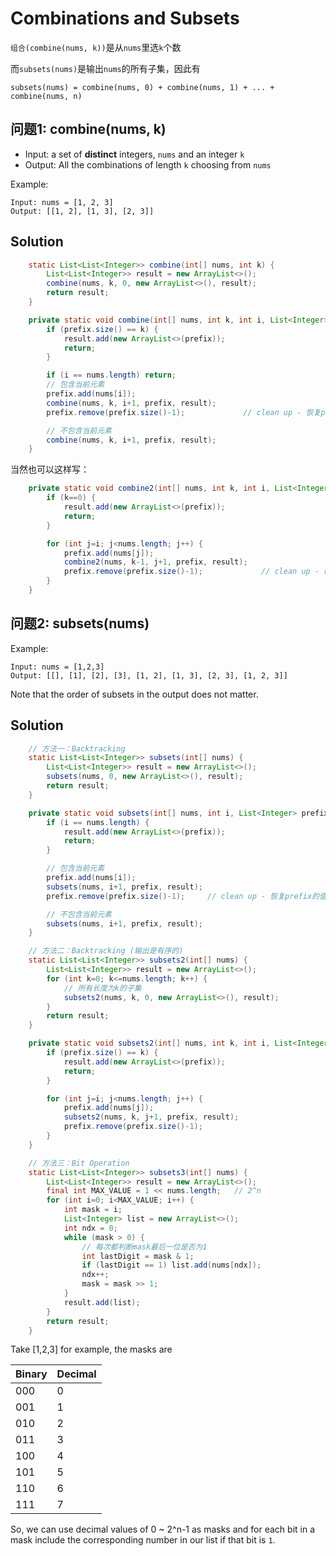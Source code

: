 # Combinations and Subsets
`组合(combine(nums, k))`是从`nums`里选`k`个数

而`subsets(nums)`是输出`nums`的所有子集，因此有

```
subsets(nums) = combine(nums, 0) + combine(nums, 1) + ... + combine(nums, n)
```

## 问题1: combine(nums, k)
- Input: a set of **distinct** integers, `nums` and an integer `k`
- Output: All the combinations of length `k` choosing from `nums`

Example:

```
Input: nums = [1, 2, 3]
Output: [[1, 2], [1, 3], [2, 3]]
```

## Solution

```java
    static List<List<Integer>> combine(int[] nums, int k) {
        List<List<Integer>> result = new ArrayList<>();
        combine(nums, k, 0, new ArrayList<>(), result);
        return result;
    }

    private static void combine(int[] nums, int k, int i, List<Integer> prefix, List<List<Integer>> result) {
        if (prefix.size() == k) {
            result.add(new ArrayList<>(prefix));
            return;
        }

        if (i == nums.length) return;
        // 包含当前元素
        prefix.add(nums[i]);
        combine(nums, k, i+1, prefix, result);
        prefix.remove(prefix.size()-1);             // clean up - 恢复prefix的值

        // 不包含当前元素
        combine(nums, k, i+1, prefix, result);
    }
```

当然也可以这样写：

```java
    private static void combine2(int[] nums, int k, int i, List<Integer> prefix, List<List<Integer>> result) {
        if (k==0) {
            result.add(new ArrayList<>(prefix));
            return;
        }

        for (int j=i; j<nums.length; j++) {
            prefix.add(nums[j]);
            combine2(nums, k-1, j+1, prefix, result);
            prefix.remove(prefix.size()-1);             // clean up - restore the value of `prefix`
        }
    }
```

## 问题2: subsets(nums)
Example:

```
Input: nums = [1,2,3]
Output: [[], [1], [2], [3], [1, 2], [1, 3], [2, 3], [1, 2, 3]]
```

Note that the order of subsets in the output does not matter.

## Solution

```java
    // 方法一：Backtracking
    static List<List<Integer>> subsets(int[] nums) {
        List<List<Integer>> result = new ArrayList<>();
        subsets(nums, 0, new ArrayList<>(), result);
        return result;
    }

    private static void subsets(int[] nums, int i, List<Integer> prefix, List<List<Integer>> result) {
        if (i == nums.length) {
            result.add(new ArrayList<>(prefix));
            return;
        }

        // 包含当前元素
        prefix.add(nums[i]);
        subsets(nums, i+1, prefix, result);
        prefix.remove(prefix.size()-1);     // clean up - 恢复prefix的值

        // 不包含当前元素
        subsets(nums, i+1, prefix, result);
    }

    // 方法二：Backtracking (输出是有序的)
    static List<List<Integer>> subsets2(int[] nums) {
        List<List<Integer>> result = new ArrayList<>();
        for (int k=0; k<=nums.length; k++) {
            // 所有长度为k的子集
            subsets2(nums, k, 0, new ArrayList<>(), result);
        }
        return result;
    }

    private static void subsets2(int[] nums, int k, int i, List<Integer> prefix, List<List<Integer>> result) {
        if (prefix.size() == k) {
            result.add(new ArrayList<>(prefix));
            return;
        }

        for (int j=i; j<nums.length; j++) {
            prefix.add(nums[j]);
            subsets2(nums, k, j+1, prefix, result);
            prefix.remove(prefix.size()-1);
        }
    }

    // 方法三：Bit Operation
    static List<List<Integer>> subsets3(int[] nums) {
        List<List<Integer>> result = new ArrayList<>();
        final int MAX_VALUE = 1 << nums.length;   // 2^n
        for (int i=0; i<MAX_VALUE; i++) {
            int mask = i;
            List<Integer> list = new ArrayList<>();
            int ndx = 0;
            while (mask > 0) {
                // 每次都判断mask最后一位是否为1
                int lastDigit = mask & 1;
                if (lastDigit == 1) list.add(nums[ndx]);
                ndx++;
                mask = mask >> 1;
            }
            result.add(list);
        }
        return result;
    }
```

Take [1,2,3] for example, the masks are

| Binary | Decimal |
| ------- | ---------- |
| 000 | 0 |
| 001 | 1 |
| 010 | 2 |
| 011 | 3 |
| 100 | 4 |
| 101 | 5 |
| 110 | 6 |
| 111 | 7 |

So, we can use decimal values of 0 ~ 2^n-1 as masks and for each bit in a mask include the corresponding number in our list if that bit is `1`.

